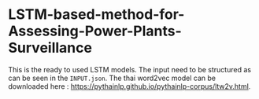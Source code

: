 # LSTM-based-method-for-Assessing-Power-Plants-Surveillance
This is the ready to used LSTM models. 
The input need to be structured as can be seen in the `INPUT.json`.
The thai word2vec model can be downloaded here : https://pythainlp.github.io/pythainlp-corpus/ltw2v.html.
